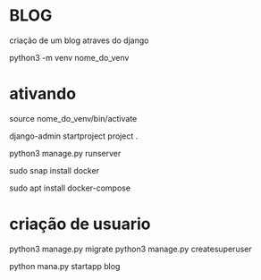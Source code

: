 # BLOG

criação de um blog atraves do django

python3 -m venv nome_do_venv

# ativando
source nome_do_venv/bin/activate

django-admin startproject project .

python3 manage.py runserver

sudo snap install docker 

sudo apt  install docker-compose

# criação de usuario
python3 manage.py migrate
python3 manage.py createsuperuser

python mana.py startapp blog

